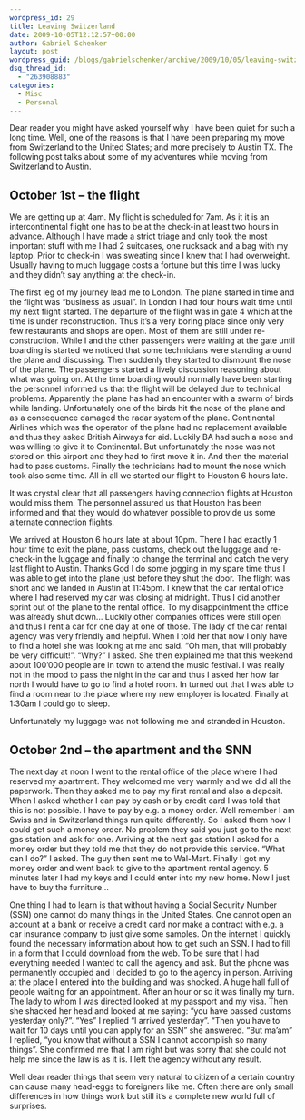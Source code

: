 ```yaml
---
wordpress_id: 29
title: Leaving Switzerland
date: 2009-10-05T12:12:57+00:00
author: Gabriel Schenker
layout: post
wordpress_guid: /blogs/gabrielschenker/archive/2009/10/05/leaving-switzerland.aspx
dsq_thread_id:
  - "263908883"
categories:
  - Misc
  - Personal
---
```

Dear reader you might have asked yourself why I have been quiet for such a long time. Well, one of the reasons is that I have been preparing my move from Switzerland to the United States; and more precisely to Austin TX. The following post talks about some of my adventures while moving from Switzerland to Austin.

## October 1st – the flight

We are getting up at 4am. My flight is scheduled for 7am. As it it is an intercontinental flight one has to be at the check-in at least two hours in advance. Although I have made a strict triage and only took the most important stuff with me I had 2 suitcases, one rucksack and a bag with my laptop. Prior to check-in I was sweating since I knew that I had overweight. Usually having to much luggage costs a fortune but this time I was lucky and they didn’t say anything at the check-in.

The first leg of my journey lead me to London. The plane started in time and the flight was “business as usual”. In London I had four hours wait time until my next flight started. The departure of the flight was in gate 4 which at the time is under reconstruction. Thus it’s a very boring place since only very few restaurants and shops are open. Most of them are still under re-construction. While I and the other passengers were waiting at the gate until boarding is started we noticed that some technicians were standing around the plane and discussing. Then suddenly they started to dismount the nose of the plane. The passengers started a lively discussion reasoning about what was going on. At the time boarding would normally have been starting the personnel informed us that the flight will be delayed due to technical problems. Apparently the plane has had an encounter with a swarm of birds while landing. Unfortunately one of the birds hit the nose of the plane and as a consequence damaged the radar system of the plane. Continental Airlines which was the operator of the plane had no replacement available and thus they asked British Airways for aid. Luckily BA had such a nose and was willing to give it to Continental. But unfortunately the nose was not stored on this airport and they had to first move it in. And then the material had to pass customs. Finally the technicians had to mount the nose which took also some time. All in all we started our flight to Houston 6 hours late.

It was crystal clear that all passengers having connection flights at Houston would miss them. The personnel assured us that Houston has been informed and that they would do whatever possible to provide us some alternate connection flights.

We arrived at Houston 6 hours late at about 10pm. There I had exactly 1 hour time to exit the plane, pass customs, check out the luggage and re-check-in the luggage and finally to change the terminal and catch the very last flight to Austin. Thanks God I do some jogging in my spare time thus I was able to get into the plane just before they shut the door. The flight was short and we landed in Austin at 11:45pm. I knew that the car rental office where I had reserved my car was closing at midnight. Thus I did another sprint out of the plane to the rental office. To my disappointment the office was already shut down… Luckily other companies offices were still open and thus I rent a car for one day at one of those. The lady of the car rental agency was very friendly and helpful. When I told her that now I only have to find a hotel she was looking at me and said. “Oh man, that will probably be very difficult!”. “Why?” I asked. She then explained me that this weekend about 100’000 people are in town to attend the music festival. I was really not in the mood to pass the night in the car and thus I asked her how far north I would have to go to find a hotel room. In turned out that I was able to find a room near to the place where my new employer is located. Finally at 1:30am I could go to sleep.

Unfortunately my luggage was not following me and stranded in Houston.

## October 2nd – the apartment and the SNN

The next day at noon I went to the rental office of the place where I had reserved my apartment. They welcomed me very warmly and we did all the paperwork. Then they asked me to pay my first rental and also a deposit. When I asked whether I can pay by cash or by credit card I was told that this is not possible. I have to pay by e.g. a money order. Well remember I am Swiss and in Switzerland things run quite differently. So I asked them how I could get such a money order. No problem they said you just go to the next gas station and ask for one. Arriving at the next gas station I asked for a money order but they told me that they do not provide this service. “What can I do?” I asked. The guy then sent me to Wal-Mart. Finally I got my money order and went back to give to the apartment rental agency. 5 minutes later I had my keys and I could enter into my new home. Now I just have to buy the furniture…

One thing I had to learn is that without having a Social Security Number (SSN) one cannot do many things in the United States. One cannot open an account at a bank or receive a credit card nor make a contract with e.g. a car insurance company to just give some samples. On the internet I quickly found the necessary information about how to get such an SSN. I had to fill in a form that I could download from the web. To be sure that I had everything needed I wanted to call the agency and ask. But the phone was permanently occupied and I decided to go to the agency in person. Arriving at the place I entered into the building and was shocked. A huge hall full of people waiting for an appointment. After an hour or so it was finally my turn. The lady to whom I was directed looked at my passport and my visa. Then she shacked her head and looked at me saying: “you have passed customs yesterday only?”. “Yes” I replied “I arrived yesterday”. “Then you have to wait for 10 days until you can apply for an SSN” she answered. “But ma’am” I replied, “you know that without a SSN I cannot accomplish so many things”. She confirmed me that I am right but was sorry that she could not help me since the law is as it is. I left the agency without any result.

Well dear reader things that seem very natural to citizen of a certain country can cause many head-eggs to foreigners like me. Often there are only small differences in how things work but still it’s a complete new world full of surprises.